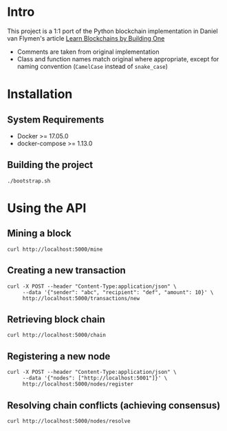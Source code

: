 # Intro

This project is a 1:1 port of the Python blockchain implementation in Daniel van Flymen's article
  [Learn Blockchains by Building One](https://hackernoon.com/learn-blockchains-by-building-one-117428612f46)

* Comments are taken from original implementation
* Class and function names match original where appropriate, except for naming convention (`CamelCase` instead of `snake_case`)

# Installation
## System Requirements

* Docker >= 17.05.0
* docker-compose >= 1.13.0

## Building the project

    ./bootstrap.sh
    

# Using the API

## Mining a block

    curl http://localhost:5000/mine

## Creating a new transaction

    curl -X POST --header "Content-Type:application/json" \
         --data '{"sender": "abc", "recipient": "def", "amount": 10}' \
         http://localhost:5000/transactions/new

## Retrieving block chain

    curl http://localhost:5000/chain

## Registering a new node

    curl -X POST --header "Content-Type:application/json" \
         --data '{"nodes": ["http://localhost:5001"]}' \
         http://localhost:5000/nodes/register

## Resolving chain conflicts (achieving consensus)

    curl http://localhost:5000/nodes/resolve

